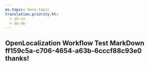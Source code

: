 ```yaml
---
ms.topic: hero-topic
translation.priority.ht: 
  - zh-cn
  - de-de
---
```

## OpenLocalization Workflow Test MarkDown ff159c5a-c706-4654-a63b-6cccf88c93e0 thanks!
